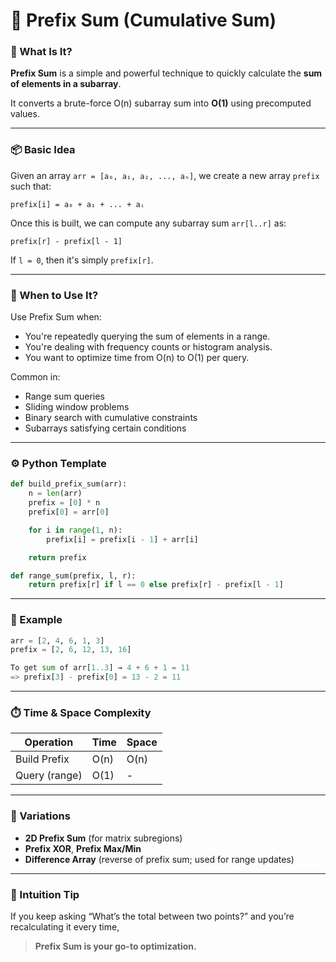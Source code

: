 # 🧠 Prefix Sum (Cumulative Sum)

### 🔹 What Is It?

**Prefix Sum** is a simple and powerful technique to quickly calculate the **sum of elements in a subarray**.

It converts a brute-force O(n) subarray sum into **O(1)** using precomputed values.

---

### 📦 Basic Idea

Given an array `arr = [a₀, a₁, a₂, ..., aₙ]`, we create a new array `prefix` such that:

```
prefix[i] = a₀ + a₁ + ... + aᵢ
```

Once this is built, we can compute any subarray sum `arr[l..r]` as:

```
prefix[r] - prefix[l - 1]
```

If `l = 0`, then it's simply `prefix[r]`.

---

### 🔧 When to Use It?

Use Prefix Sum when:

* You're repeatedly querying the sum of elements in a range.
* You're dealing with frequency counts or histogram analysis.
* You want to optimize time from O(n) to O(1) per query.

Common in:

* Range sum queries
* Sliding window problems
* Binary search with cumulative constraints
* Subarrays satisfying certain conditions

---

### ⚙️ Python Template

```python
def build_prefix_sum(arr):
    n = len(arr)
    prefix = [0] * n
    prefix[0] = arr[0]

    for i in range(1, n):
        prefix[i] = prefix[i - 1] + arr[i]

    return prefix

def range_sum(prefix, l, r):
    return prefix[r] if l == 0 else prefix[r] - prefix[l - 1]
```

---

### 📌 Example

```python
arr = [2, 4, 6, 1, 3]
prefix = [2, 6, 12, 13, 16]

To get sum of arr[1..3] → 4 + 6 + 1 = 11
=> prefix[3] - prefix[0] = 13 - 2 = 11
```

---

### ⏱️ Time & Space Complexity

| Operation     | Time | Space |
| ------------- | ---- | ----- |
| Build Prefix  | O(n) | O(n)  |
| Query (range) | O(1) | -     |

---

### 🧩 Variations

* **2D Prefix Sum** (for matrix subregions)
* **Prefix XOR**, **Prefix Max/Min**
* **Difference Array** (reverse of prefix sum; used for range updates)

---

### 🧠 Intuition Tip

If you keep asking “What’s the total between two points?” and you’re recalculating it every time,

> **Prefix Sum is your go-to optimization.**
